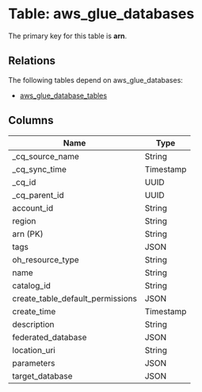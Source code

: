 # Table: aws_glue_databases



The primary key for this table is **arn**.

## Relations

The following tables depend on aws_glue_databases:
  - [aws_glue_database_tables](aws_glue_database_tables.md)

## Columns
| Name          | Type          |
| ------------- | ------------- |
|_cq_source_name|String|
|_cq_sync_time|Timestamp|
|_cq_id|UUID|
|_cq_parent_id|UUID|
|account_id|String|
|region|String|
|arn (PK)|String|
|tags|JSON|
|oh_resource_type|String|
|name|String|
|catalog_id|String|
|create_table_default_permissions|JSON|
|create_time|Timestamp|
|description|String|
|federated_database|JSON|
|location_uri|String|
|parameters|JSON|
|target_database|JSON|